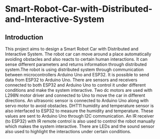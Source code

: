 # Smart-Robot-Car-with-Distributed-and-Interactive-System
## Introduction
This project aims to design a Smart Robot Car with Distributed and Interactive System. The robot car can move around a place automatically avoiding obstacles and also reacts to certain human interactions. It can sense different parameters and returns information through distributed system.The robot is using distributed system through communication between microcontrollers Arduino Uno and ESP32. It is possible to send data from ESP32 to Arduino Uno. There are sensors and receivers connected to both ESP32 and Arduino Uno to control it under different conditions and make the system interactive. Two dc motors are used with L298N motor driver and connected to Uno to move the car in different directions. An ultrasonic sensor is connected to Arduino Uno along with servo motor to avoid obstacles. DHT11 humidity and temperature sensor is also interfaced to ESP32 to measure the humidity and temperature. These values are sent to Arduino Uno through I2C communication. An IR receiver (to ESP32) with IR remote control is also used to control the robot manually which makes the system interactive. There are LEDs and the sound sensor also used to highlight the interactions under certain conditions. 

